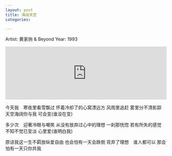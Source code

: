 ```yaml
---
layout: post
title: 海阔天空
categories:

---
```

Artist: 黄家驹 & Beyond
Year: 1993

<iframe width="100%" height="166" scrolling="no" frameborder="no" src="https://w.soundcloud.com/player/?url=https%3A//api.soundcloud.com/tracks/268865506&amp;color=ff5500&amp;auto_play=false&amp;hide_related=false&amp;show_comments=true&amp;show_user=true&amp;show_reposts=false"></iframe>

今天我　寒夜里看雪飘过
怀着冷却了的心窝漂远方
风雨里追赶
雾里分不清影踪
天空海阔你与我
可会变(谁没在变)

多少次　迎著冷眼与嘲笑
从没有放弃过心中的理想
一刹那恍惚
若有所失的感觉
不知不觉已变淡
心里爱(谁明白我)

原谅我这一生不羁放纵爱自由
也会怕有一天会跌倒
背弃了理想　谁人都可以
那会怕有一天只你共我